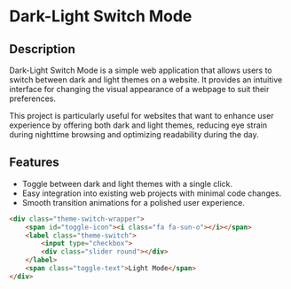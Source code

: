 # Dark-Light Switch Mode

## Description

Dark-Light Switch Mode is a simple web application that allows users to switch between dark and light themes on a website. It provides an intuitive interface for changing the visual appearance of a webpage to suit their preferences.

This project is particularly useful for websites that want to enhance user experience by offering both dark and light themes, reducing eye strain during nighttime browsing and optimizing readability during the day.

## Features

- Toggle between dark and light themes with a single click.
- Easy integration into existing web projects with minimal code changes.
- Smooth transition animations for a polished user experience.


```html
<div class="theme-switch-wrapper">
    <span id="toggle-icon"><i class="fa fa-sun-o"></i></span>
    <label class="theme-switch">
        <input type="checkbox">
        <div class="slider round"></div>
    </label>
    <span class="toggle-text">Light Mode</span>
</div>

